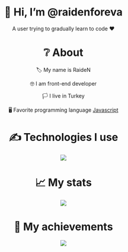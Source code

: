<div align="center">
<h1> 👋 Hi, I’m @raidenforeva </h1>
<p> A user trying to gradually learn to code ❤ </p>
  
<h1> ❔ About </h1>
  <p> 🏷 My name is RaideN </p>
  <p> 🤓 I am front-end developer </p>
  <p> 🏳 I live in Turkey </p>
  <p> 🖥 Favorite programming language <a href="https://tr.wikipedia.org/wiki/JavaScript"> Javascript </a> </p>


<h1> ✍ Technologies I use </h1>
<img src="https://skillicons.dev/icons?i=js,ts,cs,react,nodejs,mongodb,html,css,vscode,atom,discord&theme=dark" />

<h1> 📈 My stats </h1>
<img src="https://github-readme-stats.vercel.app/api?username=raidenforeva&show_icons=true&theme=dark" />

<h1> 💎 My achievements </h1>
<img src="https://github-profile-trophy.vercel.app/?username=raidenforeva&theme=onedark" />
